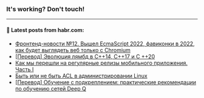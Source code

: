 ### It's working? Don't touch!

---
<!--
#### 🛠️ Technical stack:

![C++](https://img.shields.io/badge/C++-informational?logo=c%2B%2B&style=flat&logoColor=white&color=9C033A)
![Java](https://img.shields.io/badge/Java-informational?logo=java&style=flat&logoColor=white&color=007396)
![Kotlin](https://img.shields.io/badge/Kotlin-informational?logo=Kotlin&style=flat&logoColor=white&color=0095D5)
![JS](https://img.shields.io/badge/JS-informational?logo=javaScript&style=flat&logoColor=black&color=F7Df1E) <br>
![HTML5](https://img.shields.io/badge/HTML5-informational?logo=html5&style=flat&logoColor=white&color=E34F26)
![CSS3](https://img.shields.io/badge/CSS3-informational?logo=css3&style=flat&logoColor=white&color=157286)
![Sass](https://img.shields.io/badge/Saas-informational?logo=sass&style=flat&logoColor=white&color=hotpink)
![PHP](https://img.shields.io/badge/PHP-informational?logo=php&style=flat&logoColor=white&color=777BB4) <br>
![WebPAck](https://img.shields.io/badge/WebPack-informational?logo=webPack&style=flat&logoColor=white&color=FF6F00)
![Bootstrap](https://img.shields.io/badge/Bootstrap-informational?logo=Bootstrap&style=flat&logoColor=white&color=7952B3)
![MySQL](https://img.shields.io/badge/MySQL-informational?logo=MySQL&style=flat&logoColor=white&color=00f) <br>
![NodeJS](https://img.shields.io/badge/NodeJS-informational?logo=node.js&style=flat&logoColor=white&color=43853D)
![Spring](https://img.shields.io/badge/Spring-informational?logo=Spring&style=flat&logoColor=white&color=0A9EDC)
![Angular](https://img.shields.io/badge/Vue-informational?logo=vue.js&style=flat&logoColor=white&color=red)
![Git](https://img.shields.io/badge/Git-informational?logo=git&style=flat&logoColor=white&color=darkorange)

___
-->

#### 💬 Latest posts from habr.com:

<!-- BLOG-POST-LIST:START -->
- [Фронтенд-новости №12. Вышел EcmaScript 2022, фавиконки в 2022, как будет выглядеть веб только с Chromium](https://habr.com/ru/post/673394/?utm_source=habrahabr&utm_medium=rss&utm_campaign=673394)
- [[Перевод] Эволюция лямбд в C++14, C++17 и C ++20](https://habr.com/ru/post/673580/?utm_source=habrahabr&utm_medium=rss&utm_campaign=673580)
- [Как мы перешли на регулярные релизы мобильного приложения. Часть I](https://habr.com/ru/post/665892/?utm_source=habrahabr&utm_medium=rss&utm_campaign=665892)
- [Быть или не быть ACL в администрировании Linux](https://habr.com/ru/post/673570/?utm_source=habrahabr&utm_medium=rss&utm_campaign=673570)
- [[Перевод] Обучение с подкреплением: практические рекомендации по обучению сетей Deep Q](https://habr.com/ru/post/672988/?utm_source=habrahabr&utm_medium=rss&utm_campaign=672988)
<!-- BLOG-POST-LIST:END -->
